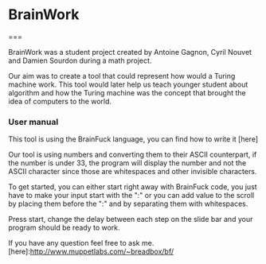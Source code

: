# BrainWork

===

BrainWork was a student project created by Antoine Gagnon, Cyril Nouvet and Damien Sourdon during a math project.

Our aim was to create a tool that could represent how would a Turing machine work. This tool would later help us teach younger student about algorithm and how the Turing machine was the concept that brought the idea of computers to the world.

### User manual

This tool is using the BrainFuck language, you can find how to write it [here]

Our tool is using numbers and converting them to their ASCII counterpart, if the number is under 33, the program will display the number and not the ASCII character since those are whitespaces and other invisible characters.

To get started, you can either start right away with BrainFuck code, you just have to make your input start with the ":" or you can add value to the scroll by placing them before the ":" and by separating them with whitespaces.

Press start, change the delay between each step on the slide bar and your program should be ready to work.


If you have any question feel free to ask me.
[here]:http://www.muppetlabs.com/~breadbox/bf/
